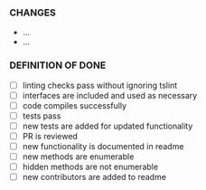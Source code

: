 ### CHANGES
- ...
- ...

### DEFINITION OF DONE
- [ ] linting checks pass without ignoring tslint
- [ ] interfaces are included and used as necessary
- [ ] code compiles successfully
- [ ] tests pass
- [ ] new tests are added for updated functionality
- [ ] PR is reviewed
- [ ] new functionality is documented in readme
- [ ] new methods are enumerable
- [ ] hidden methods are not enumerable
- [ ] new contributors are added to readme